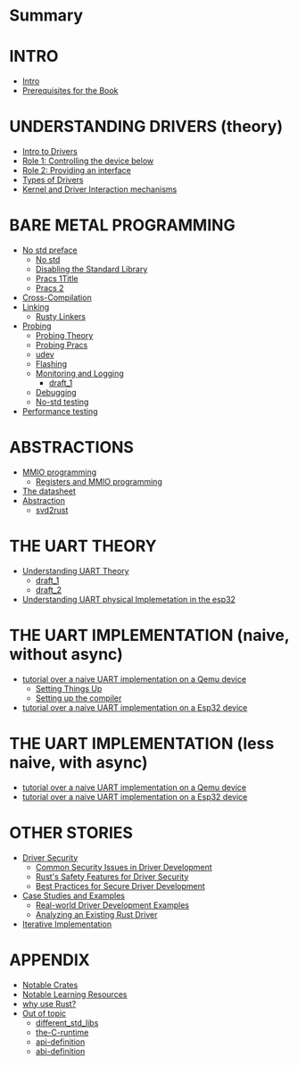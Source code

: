 # Summary

# INTRO
- [Intro](./intro/intro.md)
- [Prerequisites for the Book](./intro/prerequisites.md) 


# UNDERSTANDING DRIVERS (theory)
- [Intro to Drivers](./understanding_drivers/understanding_drivers.md)
- [Role 1: Controlling the device below](./understanding_drivers/controlling_the_device_below.md)
- [Role 2: Providing an interface](./understanding_drivers/providing_an_interface.md)
- [Types of Drivers](./understanding_drivers/types_of_drivers.md)
- [Kernel and Driver Interaction mechanisms]()


# BARE METAL PROGRAMMING
- [No std preface](./bare_metal/the_no_std_preface.md)
  - [No std](./bare_metal/no_std/the_no_std_intro.md)
  - [Disabling the Standard Library](./bare_metal/no_std/removing_std_lib.md)
  - [Pracs 1](./bare_metal/no_std/pracs_1.md)[Title](<../../../CSC-416-4TH/main_site/Documentation_books/Developer Documentation/src/writing_a_bare_metal_rust_executable.md>)
  - [Pracs 2](./bare_metal/no_std/pracs_2.md)
- [Cross-Compilation](./bare_metal/cross_compilation/cross_compilation.md)
- [Linking](./bare_metal/linking/linking.md)
  - [Rusty Linkers](./bare_metal/linking/rusty_linkers.md)
- [Probing](./bare_metal/probing/probing_preface.md)
  - [Probing Theory](./bare_metal/probing/probing_theory_1.md)
  - [Probing Pracs](./bare_metal/probing/pracs.md)
   - [udev](./bare_metal/probing/udev.md)
   - [Flashing](./bare_metal/probing/flashing.md)
   - [Monitoring and Logging](./bare_metal/probing/logging_and_monitoring/monitoring_1.md)
     - [draft_1](./bare_metal/probing/logging_and_monitoring/monitoring_2.md)
   - [Debugging]()
  - [No-std testing]()
- [Performance testing]()


# ABSTRACTIONS
- [MMIO programming]()
  - [Registers and MMIO programming](./registers_and_mmio_programming.md)
- [The datasheet](./knowing_your_hardware.md)
- [Abstraction]()
  - [svd2rust](./svd2rust.md)


# THE UART THEORY
- [Understanding UART Theory]()
  - [draft_1](./uart_theory/draft_1.md)
  - [draft_2](./uart_theory/draft_2.md)
- [Understanding UART physical Implemetation in the esp32]()

# THE UART IMPLEMENTATION (naive, without async)
- [tutorial over a naive UART implementation on a Qemu device](./uart_implementations/on_qemu/intro.md)
  - [Setting Things Up](./uart_implementations/on_qemu/setting_things_up.md)
  - [Setting up the compiler](./uart_implementations/on_qemu/setting_up_the_compiler.md)
- [tutorial over a naive UART implementation on a Esp32 device]()


# THE UART IMPLEMENTATION (less naive, with async)
- [tutorial over a naive UART implementation on a Qemu device]()
- [tutorial over a naive UART implementation on a Esp32 device]()


# OTHER STORIES
- [Driver Security]()
  - [Common Security Issues in Driver Development]()
  - [Rust's Safety Features for Driver Security]()
  - [Best Practices for Secure Driver Development]()
- [Case Studies and Examples]()
  - [Real-world Driver Development Examples]()
  - [Analyzing an Existing Rust Driver]()
- [Iterative Implementation]()

# APPENDIX
- [Notable Crates](./notable_crates.md)
- [Notable Learning Resources]()
- [why use Rust?](./why_embedded_rust.md)
- [Out of topic]()
  - [different_std_libs](./misc/different_std_libs.md)
  - [the-C-runtime](./misc/the_C_runtime.md)
  - [api-definition](./misc/API.md)
  - [abi-definition](./misc/abi.md)
